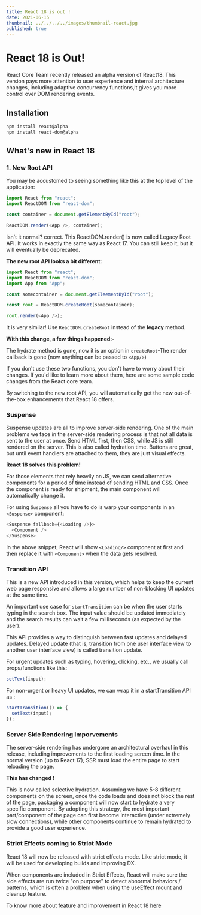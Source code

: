 ```yaml
---
title: React 18 is out !
date: 2021-06-15
thumbnail: ../../../../images/thumbnail-react.jpg
published: true
---
```


# React 18 is Out!

React Core Team recently released an alpha version of React18. This version pays more attention to user experience and internal architecture changes, including adaptive concurrency functions,it gives you more control over DOM rendering events.

## Installation

```bash
npm install react@alpha
npm install react-dom@alpha
```

## What's new in React 18

### 1. New Root API

You may be accustomed to seeing something like this at the top level of the application:

```javascript
import React from "react";
import ReactDOM from "react-dom";

const container = document.getElementById("root");

ReactDOM.render(<App />, container);
```

Isn't it normal? correct. This ReactDOM.render() is now called Legacy Root API. It works in exactly the same way as React 17. You can still keep it, but it will eventually be deprecated.

**The new root API looks a bit different:**

```javascript
import React from "react";
import ReactDOM from "react-dom";
import App from "App";

const somecontainer = document.getEleementById("root");

const root = ReactDOM.createRoot(somecontainer);

root.render(<App />);
```

It is very similar! Use `ReactDOM.createRoot` instead of the **legacy** method.

**With this change, a few things happened:-**

The hydrate method is gone, now it is an option in `createRoot`-The render callback is gone (now anything can be passed to `<App/>`)

If you don't use these two functions, you don't have to worry about their changes. If you'd like to learn more about them, here are some sample code changes from the React core team.

By switching to the new root API, you will automatically get the new out-of-the-box enhancements that React 18 offers.

### Suspense

Suspense updates are all to improve server-side rendering. One of the main problems we face in the server-side rendering process is that not all data is sent to the user at once. Send HTML first, then CSS, while JS is still rendered on the server. This is also called hydration time. Buttons are great, but until event handlers are attached to them, they are just visual effects.

**React 18 solves this problem!**

For those elements that rely heavily on JS, we can send alternative components for a period of time instead of sending HTML and CSS. Once the component is ready for shipment, the main component will automatically change it.

For using `Suspense` all you have to do is warp your components in an `<Suspense>` component:

```javascript
<Suspense fallback={<Loading />}>
  <Component />
</Suspense>
```

In the above snippet, React will show `<Loading/>` component at first and then replace it with `<Component>` when the data gets resolved.

### Transition API

This is a new API introduced in this version, which helps to keep the current web page responsive and allows a large number of non-blocking UI updates at the same time.

An important use case for `startTransition` can be when the user starts typing in the search box. The input value should be updated immediately and the search results can wait a few milliseconds (as expected by the user).

This API provides a way to distinguish between fast updates and delayed updates.
Delayed update (that is, transition from one user interface view to another user interface view) is called transition update.

For urgent updates such as typing, hovering, clicking, etc., we usually call props/functions like this:

```javascript
setText(input);
```

For non-urgent or heavy UI updates, we can wrap it in a startTransition API as :

```javascript
startTransition(() => {
  setText(input);
});
```

### Server Side Rendering Imporvements

The server-side rendering has undergone an architectural overhaul in this release, including improvements to the first loading screen time.
In the normal version (up to React 17), SSR must load the entire page to start reloading the page.

**This has changed !**

This is now called selective hydration. Assuming we have 5-8 different components on the screen, once the code loads and does not block the rest of the page, packaging a component will now start to hydrate a very specific component. By adopting this strategy, the most important part/component of the page can first become interactive (under extremely slow connections), while other components continue to remain hydrated to provide a good user experience.

### Strict Effects coming to Strict Mode

React 18 will now be released with strict effects mode. Like strict mode, it will be used for developing builds and improving DX.

When components are included in Strict Effects, React will make sure the side effects are run twice "on purpose" to detect abnormal behaviors / patterns, which is often a problem when using the useEffect mount and cleanup feature.

To know more about feature and improvement in React 18 [here](https://reactjs.org/blog/2021/06/08/the-plan-for-react-18.html)
